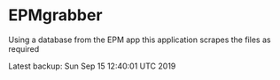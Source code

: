 # EPMgrabber
Using a database from the EPM app this application scrapes the files as required


Latest backup: Sun Sep 15 12:40:01 UTC 2019
